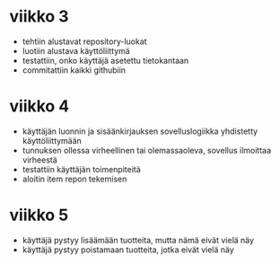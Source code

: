 # viikko 3
- tehtiin alustavat repository-luokat 
- luotiin alustava käyttöliittymä
- testattiin, onko käyttäjä asetettu tietokantaan 
- commitattiin kaikki githubiin

# viikko 4
- käyttäjän luonnin ja sisäänkirjauksen sovelluslogiikka yhdistetty käyttöliittymään 
- tunnuksen ollessa virheellinen tai olemassaoleva, sovellus ilmoittaa virheestä
- testattiin käyttäjän toimenpiteitä
- aloitin item repon tekemisen
# viikko 5
- käyttäjä pystyy lisäämään tuotteita, mutta nämä eivät vielä näy
- käyttäjä pystyy poistamaan tuotteita, jotka eivät vielä näy
